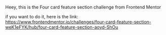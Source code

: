 

Heey, this is the Four card feature section challenge from Frontend Mentor

if you want to do it, here is the link:
https://www.frontendmentor.io/challenges/four-card-feature-section-weK1eFYK/hub/four-card-feature-section-aoyd-ShOu
